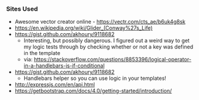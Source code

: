 
### Sites Used
- Awesome vector creator online - https://vectr.com/cts_ae/b6uk4g8sk
- https://en.wikipedia.org/wiki/Glider_(Conway%27s_Life)
- https://gist.github.com/akhoury/9118682
   - Interesting, but possibly dangerous. I figured out a weird way to get my logic tests through by checking whether or not a key was defined in the template
   - via: https://stackoverflow.com/questions/8853396/logical-operator-in-a-handlebars-js-if-conditional
- https://gist.github.com/akhoury/9118682
   - Handlebars helper so you can use logic in your templates!
- http://expressjs.com/en/api.html
- https://getbootstrap.com/docs/4.0/getting-started/introduction/